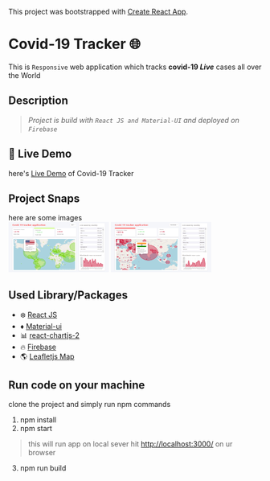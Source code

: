 This project was bootstrapped with [Create React App](https://github.com/facebook/create-react-app).
# Covid-19 Tracker :globe_with_meridians:
This is `Responsive` web application which tracks **covid-19 _Live_** cases all over the World 
## Description
>*Project is build with `React JS and Material-UI` and deployed on `Firebase`*

## :dizzy: Live Demo
here's [Live Demo](https://covid-19-tracker-30ce0.web.app/) of Covid-19 Tracker

## Project Snaps
here are some images 
<br>
<img src="images/screencapture-covid-19-tracker-30ce0-web-app-2020-10-19-22_26_42.png" height ="100px" width ="200px"/>
<img src="images/screencapture-covid-19-tracker-30ce0-web-app-2020-10-19-22_12_48.png" height ="100px" width ="200px"/>

## Used Library/Packages
- :snowflake: [React JS](https://reactjs.org/)
- :diamonds: [Material-ui](https://material-ui.com/)
- :bar_chart: [react-chartjs-2](https://www.npmjs.com/package/react-chartjs-2)
- :fire: [Firebase](https://firebase.google.com/)
- :earth_americas: [Leafletjs Map](https://leafletjs.com/)

## Run code on your machine
clone the project and simply run npm commands
1. npm install
2. npm start
>this will run app on local sever hit [http://localhost:3000/](http://localhost:3000/) on ur browser
3. npm run build
